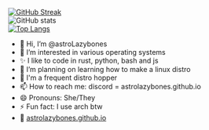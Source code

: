 [![GitHub Streak](https://streak-stats.demolab.com?user=astrolazybones&theme=catppuccin-mocha)](https://git.io/streak-stats)
<br>
![GitHub stats](https://github-readme-stats.vercel.app/api?username=astrolazybones&show_icons=true&theme=catppuccin_mocha)
<br>
[![Top Langs](https://github-readme-stats.vercel.app/api/top-langs/?username=astrolazybones&layout=pie&theme=catppuccin_mocha)](https://github.com/anuraghazra/github-readme-stats)
- 👋 Hi, I’m @astroLazybones
- 👀 I’m interested in various operating systems
- ✨ I like to code in rust, python, bash and js
- 🌱 I’m planning on learning how to make a linux distro
- 🦗 I'm a frequent distro hopper
- 📫 How to reach me: discord = astrolazybones.github.io
- 😄 Pronouns: She/They
- ⚡ Fun fact: I use arch btw
- 🌃 [astrolazybones.github.io](https://astrolazybones.github.io)

<!---
astroLazybones/astroLazybones is a ✨ special ✨ repository because its `README.md` (this file) appears on your GitHub profile.
You can click the Preview link to take a look at your changes.
--->

